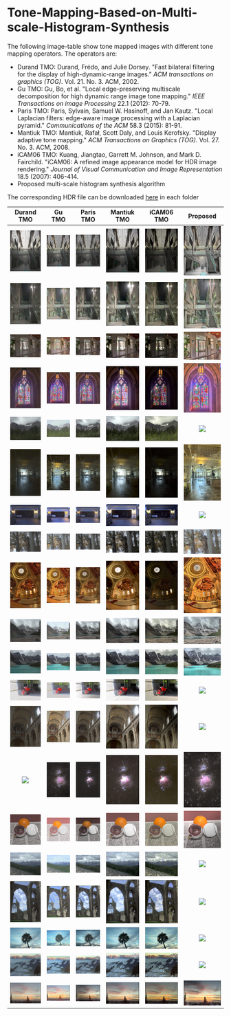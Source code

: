 # Tone-Mapping-Based-on-Multi-scale-Histogram-Synthesis

The following image-table show tone mapped images with different tone mapping operators. The operators are: 

- Durand TMO: Durand, Frédo, and Julie Dorsey. "Fast bilateral filtering for the display of high-dynamic-range images." *ACM transactions on graphics (TOG)*. Vol. 21. No. 3. ACM, 2002.
- Gu TMO:   Gu, Bo, et al. "Local edge-preserving multiscale decomposition for high dynamic range image tone mapping." *IEEE Transactions on image Processing* 22.1 (2012): 70-79.
- Paris TMO: Paris, Sylvain, Samuel W. Hasinoff, and Jan Kautz. "Local Laplacian filters: edge-aware image processing with a Laplacian pyramid." *Communications of the ACM* 58.3 (2015): 81-91.
- Mantiuk TMO: Mantiuk, Rafał, Scott Daly, and Louis Kerofsky. "Display adaptive tone mapping." *ACM Transactions on Graphics (TOG)*. Vol. 27. No. 3. ACM, 2008.
- iCAM06 TMO: Kuang, Jiangtao, Garrett M. Johnson, and Mark D. Fairchild. "iCAM06: A refined image appearance model for HDR image rendering." *Journal of Visual Communication and Image Representation* 18.5 (2007): 406-414.
- Proposed multi-scale histogram synthesis algorithm



The corresponding HDR file can be downloaded [here](./hdrfiles/) in each folder



|                         Durand TMO                         |                       Gu TMO                       |                        Paris TMO                         |                       Mantiuk TMO                       |                 iCAM06 TMO                 |                 Proposed                 |
| :--------------------------------------------------------: | :------------------------------------------------: | :------------------------------------------------------: | :-----------------------------------------------------: | :----------------------------------------: | :--------------------------------------: |
| ![Durand](./images/AtriumMorning/AtriumMorning_durand.jpg) | ![Gu](./images/AtriumMorning/AtriumMorning_Gu.jpg) | ![Paris](./images/AtriumMorning/AtriumMorning_paris.jpg) | ![](./images/AtriumMorning/AtriumMorning_mantiuk08.jpg) |   ![](./images/AtriumMorning/icam06.jpg)   | ![Ours](./images/AtriumMorning/Ours.png) |
|            ![](./images/AtriumNight/durand.jpg)            |          ![](./images/AtriumNight/gu.jpg)          |           ![](./images/AtriumNight/paris.jpg)            |          ![](./images/AtriumNight/mantiuk.jpg)          |    ![](./images/AtriumNight/icam06.jpg)    |    ![](./images/AtriumNight/ours.png)    |
|              ![](./images/belgium/durand.jpg)              |            ![](./images/belgium/Gu.jpg)            |             ![](./images/belgium/paris.jpg)              |            ![](./images/belgium/mantiuk.jpg)            |      ![](./images/belgium/icam06.jpg)      |      ![](./images/belgium/ours.png)      |
|             ![](./images/cathedral/durand.jpg)             |           ![](./images/cathedral/gu.jpg)           |            ![](./images/cathedral/paris.jpg)             |           ![](./images/cathedral/mantiuk.jpg)           |     ![](./images/cathedral/icam06.jpg)     |     ![](./images/cathedral/ours.png)     |
|             ![](./images/crowfoot/durand.jpg)              |           ![](./images/crowfoot/gu.jpg)            |             ![](./images/crowfoot/paris.jpg)             |           ![](./images/crowfoot/mantiuk.jpg)            |     ![](./images/crowfoot/icam06.jpg)      |     ![](./images/crowfoot/ours.png)      |
|           ![](./images/designCenter/durand.jpg)            |         ![](./images/designCenter/gu.jpg)          |           ![](./images/designCenter/paris.jpg)           |         ![](./images/designCenter/mantiuk.jpg)          |   ![](./images/designCenter/icam06.jpg)    |   ![](./images/designCenter/ours.png)    |
|              ![](./images/garage/durand.jpg)               |            ![](./images/garage/gu.jpg)             |              ![](./images/garage/paris.jpg)              |            ![](./images/garage/mantiuk.jpg)             |      ![](./images/garage/icam06.jpg)       |      ![](./images/garage/ours.png)       |
|               ![](images\groveD\durand.jpg)                |             ![](images\groveD\gu.jpg)              |               ![](images\groveD\paris.jpg)               |             ![](images\groveD\mantiuk.jpg)              |       ![](images\groveD\icam06.jpg)        |       ![](images\groveD\ours.png)        |
|             ![](./images/memorial/durand.jpg)              |           ![](./images/memorial/gu.jpg)            |             ![](./images/memorial/paris.jpg)             |           ![](./images/memorial/mantiuk.jpg)            |     ![](./images/memorial/icam06.jpg)      |     ![](./images/memorial/ours.png)      |
|              ![](images/Moraine1/durand.jpg)               |            ![](images/Moraine1/gu.jpg)             |              ![](images/Moraine1/paris.jpg)              |            ![](images/Moraine1/mantiuk.jpg)             |      ![](images/Moraine1/icam06.jpg)       |      ![](images/Moraine1/ours.png)       |
|              ![](images/Moraine2/durand.jpg)               |            ![](images/Moraine2/gu.jpg)             |              ![](images/Moraine2/paris.jpg)              |            ![](images/Moraine2/mantiuk.jpg)             |      ![](images/Moraine2/icam06.jpg)       |      ![](images/Moraine2/ours.png)       |
|               ![](./images/moto/durand.jpg)                |             ![](./images/moto/gu.jpg)              |               ![](./images/moto/paris.jpg)               |             ![](./images/moto/mantiuk.jpg)              |       ![](./images/moto/icam06.jpg)        |       ![](./images/moto/ours.png)        |
|         ![](./images/nancy_cathedral_2/durand.jpg)         |       ![](./images/nancy_cathedral_2/gu.jpg)       |        ![](./images/nancy_cathedral_2/paris.jpg)         |       ![](./images/nancy_cathedral_2/mantiuk.jpg)       | ![](./images/nancy_cathedral_2/icam06.jpg) | ![](./images/nancy_cathedral_2/ours.png) |
|               ![](./images/orion/durand.jpg)               |             ![](./images/orion/gu.jpg)             |              ![](./images/orion/paris.jpg)               |             ![](./images/orion/mantiuk.jpg)             |       ![](./images/orion/icam06.jpg)       |       ![](./images/orion/ours.png)       |
|              ![](./images/rend01/durand.jpg)               |            ![](./images/rend01/gu.jpg)             |              ![](./images/rend01/paris.jpg)              |            ![](./images/rend01/mantiuk.jpg)             |      ![](./images/rend01/icam06.jpg)       |      ![](./images/rend01/ours.png)       |
|             ![](./images/Rockies3b/durand.jpg)             |           ![](./images/Rockies3b/gu.jpg)           |            ![](./images/Rockies3b/paris.jpg)             |           ![](./images/Rockies3b/mantiuk.jpg)           |     ![](./images/Rockies3b/icam06.jpg)     |     ![](./images/Rockies3b/ours.png)     |
|             ![](./images/tinterna/durand.jpg)              |           ![](./images/tinterna/gu.jpg)            |             ![](./images/tinterna/paris.jpg)             |           ![](./images/tinterna/mantiuk.jpg)            |     ![](./images/tinterna/icam06.jpg)      |     ![](./images/tinterna/ours.png)      |
|                ![](./images/tmN/durand.jpg)                |              ![](./images/tmN/gu.jpg)              |               ![](./images/tmN/paris.jpg)                |              ![](./images/tmN/mantiuk.jpg)              |        ![](./images/tmN/icam06.jpg)        |        ![](./images/tmN/ours.png)        |
|            ![](./images/Vernicular/durand.jpg)             |          ![](./images/Vernicular/gu.jpg)           |            ![](./images/Vernicular/paris.jpg)            |          ![](./images/Vernicular/mantiuk.jpg)           |    ![](./images/Vernicular/icam06.jpg)     |    ![](./images/Vernicular/ours.png)     |
|            ![](./images/vinesunset/durand.jpg)             |          ![](./images/vinesunset/gu.jpg)           |            ![](./images/vinesunset/paris.jpg)            |          ![](./images/vinesunset/mantiuk.jpg)           |    ![](./images/vinesunset/icam06.jpg)     |    ![](./images/vinesunset/ours.png)     |







